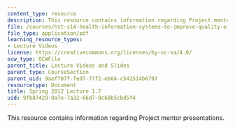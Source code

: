 ```yaml
---
content_type: resource
description: This resource contains information regarding Project mentor presentations.
file: /courses/hst-s14-health-information-systems-to-improve-quality-of-care-in-resource-poor-settings-spring-2012/9fb874290a7e7a3266d70c60b5cbd5f4_MITHST_S14S12_lec04g_1201.pdf
file_type: application/pdf
learning_resource_types:
- Lecture Videos
license: https://creativecommons.org/licenses/by-nc-sa/4.0/
ocw_type: OCWFile
parent_title: Lecture Videos and Slides
parent_type: CourseSection
parent_uid: 9aeff07f-fed7-77f2-eb04-c542514b6797
resourcetype: Document
title: Spring 2012 Lecture 1.7
uid: 9fb87429-0a7e-7a32-66d7-0c60b5cbd5f4
---
```

This resource contains information regarding Project mentor presentations.